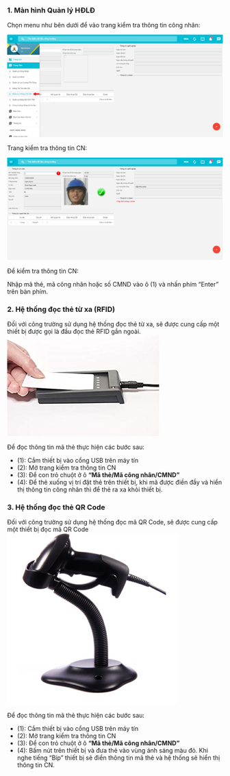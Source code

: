 ### **1. Màn hình Quản lý HĐLĐ**

Chọn menu như bên dưới để vào trang kiểm tra thông tin công nhân:

![](assets/CheckWorker/c21773837752b6e725c48d349bf687ba.png)

Trang kiểm tra thông tin CN:

![](assets/CheckWorker/cf1040dc34dd98e3c2ba8c8286f967ba.png)

Để kiểm tra thông tin CN:

Nhập mã thẻ, mã công nhân hoặc số CMND vào ô (1) và nhấn phím “Enter” trên bàn
phím.

### **2. Hệ thống đọc thẻ từ xa (RFID)**

Đối với công trường sử dụng hệ thống đọc thẻ từ xa, sẽ được cung cấp một thiết bị được gọi là đầu đọc thẻ RFID gắn ngoài.
![](assets/CheckWorker/cf7dcf5382884a9c4daeb95ad3cb68eb.jpg)

Để đọc thông tin mã thẻ thực hiện các bước sau:
* (1): Cắm thiết bị vào cổng USB trên máy tín
* (2): Mở trang kiểm tra thông tin CN
* (3): Để con trỏ chuột ở ô **“Mã thẻ/Mã công nhân/CMND”**
* (4): Để thẻ xuống vị trí đặt thẻ trên thiết bị, khi mã được điền đầy và hiển thị thông tin công nhân thì để thẻ ra xa khỏi thiết bị.

### **3. Hệ thống đọc thẻ QR Code**
Đối với công trường sử dụng hệ thống đọc mã QR Code, sẽ được cung cấp một thiết bị đọc mã QR Code
![](assets/CheckWorker/1fa0510a30b58feb025e3531435e5751.jpg)

Để đọc thông tin mã thẻ thực hiện các bước sau:
* (1): Cắm thiết bị vào cổng USB trên máy tín
* (2): Mở trang kiểm tra thông tin CN
* (3): Để con trỏ chuột ở ô **“Mã thẻ/Mã công nhân/CMND”**
* (4): Bấm nút trên thiết bị và đưa thẻ vào vùng ánh sáng màu đỏ. Khi nghe tiếng “Bíp” thiết bị sẽ điền thông tin mã thẻ và hệ thống sẽ hiển thị thông tin CN.
